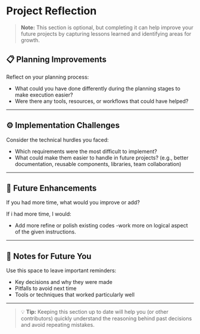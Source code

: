 # Project Reflection

> **Note:** This section is optional, but completing it can help improve your future projects by capturing lessons learned and identifying areas for growth.

## 📋 Planning Improvements
Reflect on your planning process:
- What could you have done differently during the planning stages to make execution easier?
- Were there any tools, resources, or workflows that could have helped?

---

## ⚙️ Implementation Challenges
Consider the technical hurdles you faced:
- Which requirements were the most difficult to implement?
- What could make them easier to handle in future projects? (e.g., better documentation, reusable components, libraries, team collaboration)

---

## 🚀 Future Enhancements
If you had more time, what would you improve or add?

If i had more time, I would:
- Add more refine or polish existing codes
-work  more on logical aspect of the given instructions.
---

## 📝 Notes for Future You
Use this space to leave important reminders:
- Key decisions and why they were made
- Pitfalls to avoid next time
- Tools or techniques that worked particularly well
 
---

> 💡 **Tip:** Keeping this section up to date will help you (or other contributors) quickly understand the reasoning behind past decisions and avoid repeating mistakes.
